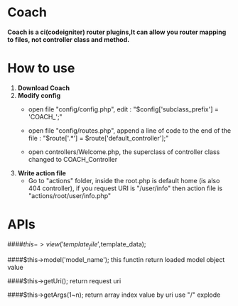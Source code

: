# Coach

**Coach is a ci(codeigniter) router plugins,It can allow you router mapping to files, not controller class and method.**

# How to use
1. **Download Coach**
2. **Modify config**
    * open file "config/config.php", edit : "$config['subclass_prefix'] = 'COACH_';"
    
	* open file "config/routes.php", append a line of code to the end of the file : "$route['.*'] = $route['default_controller'];"
	
	* open controllers/Welcome.php, the superclass of controller class changed to COACH_Controller
3. **Write action file** 
    * Go to "actions" folder,  inside the root.php is default home (is also 404 controller), if you request URI is "/user/info" then action file is "actions/root/user/info.php"

# APIs
####$this->view('template_file',$template_data);

####$this->model('model_name'); 
	this functin return loaded model object value

####$this->getUri(); 
	return request uri

####$this->getArgs(1~n); 
	return array index value by uri use "/" explode